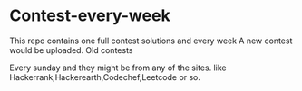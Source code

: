 # Contest-every-week
This repo contains one full contest solutions and every week A new contest would be uploaded.
Old contests

Every sunday and they might be from any of the sites.
like Hackerrank,Hackerearth,Codechef,Leetcode or so.
